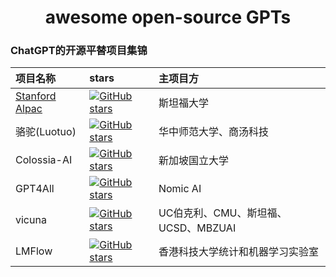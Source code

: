 <h1 align="center">
  awesome open-source GPTs
</h1>

### ChatGPT的开源平替项目集锦

| 项目名称 | stars | 主项目方 |
| :----- | :----- | :----- |
| <a href="https://github.com/tatsu-lab/stanford_alpaca"> Stanford Alpac </a>| <a href="https://github.com/tatsu-lab/stanford_alpaca/stargazers"><img src="https://img.shields.io/github/stars/tatsu-lab/stanford_alpaca" alt="GitHub stars"></a> | 斯坦福大学 |
| 骆驼(Luotuo) | <a href="https://github.com/LC1332/Luotuo-Chinese-LLM/stargazers"><img src="https://img.shields.io/github/stars/LC1332/Luotuo-Chinese-LLM" alt="GitHub stars"></a> | 华中师范大学、商汤科技 |
| Colossia-AI | <a href="https://github.com/hpcaitech/ColossalAI/stargazers"><img src="https://img.shields.io/github/stars/hpcaitech/ColossalAI" alt="GitHub stars"></a> | 新加坡国立大学 |
| GPT4All | <a href="https://github.com/nomic-ai/gpt4all/stargazers"><img src="https://img.shields.io/github/stars/nomic-ai/gpt4all" alt="GitHub stars"></a> | Nomic AI |
| vicuna | <a href="https://github.com/lm-sys/FastChat/stargazers"><img src="https://img.shields.io/github/stars/lm-sys/FastChat" alt="GitHub stars"></a> | UC伯克利、CMU、斯坦福、UCSD、MBZUAI |
| LMFlow | <a href="https://github.com/OptimalScale/LMFlow/stargazers"><img src="https://img.shields.io/github/stars/OptimalScale/LMFlow" alt="GitHub stars"></a> | 香港科技大学统计和机器学习实验室 |


